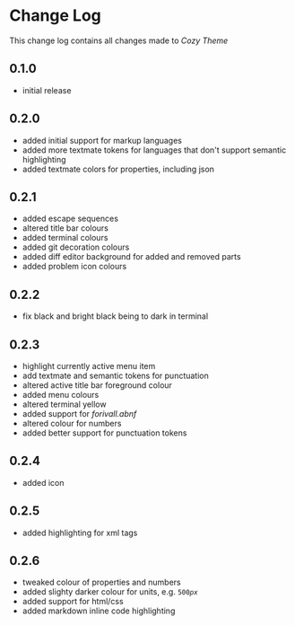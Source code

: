 # Change Log

This change log contains all changes made to *Cozy Theme*

## 0.1.0

- initial release

## 0.2.0

- added initial support for markup languages
- added more textmate tokens for languages that don't support semantic highlighting
- added textmate colors for properties, including json

## 0.2.1

- added escape sequences
- altered title bar colours
- added terminal colours
- added git decoration colours
- added diff editor background for added and removed parts
- added problem icon colours

## 0.2.2

- fix black and bright black being to dark in terminal

## 0.2.3

- highlight currently active menu item
- add textmate and semantic tokens for punctuation
- altered active title bar foreground colour
- added menu colours
- altered terminal yellow
- added support for *forivall.abnf*
- altered colour for numbers
- added better support for punctuation tokens

## 0.2.4

- added icon

## 0.2.5

- added highlighting for xml tags

## 0.2.6

- tweaked colour of properties and numbers
- added slighty darker colour for units, e.g. `500`*`px`*
- added support for html/css
- added markdown inline code highlighting
